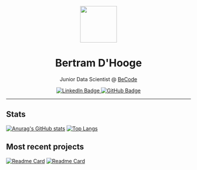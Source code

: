 <div id="header" align="center">
  <img src="https://avatars.githubusercontent.com/u/26063381?s=400&u=7d7e7580a144bdce6525123f8887c6b53510a28a&v=4" width="100"/>
  <h1>Bertram D'Hooge</h1>
  <p>Junior Data Scientist @ <a href="https://becode.org/">BeCode</a></p>
  <div id="badges">
  <a href="https://www.linkedin.com/in/bertramdhooge/">
    <img src="https://img.shields.io/badge/LinkedIn-blue?style=for-the-badge&logo=linkedin&logoColor=white" alt="LinkedIn Badge"/>
  </a>
  <a href="https://github.com/BertramDHooge">
    <img src="https://img.shields.io/badge/GitHub-black?style=for-the-badge&logo=github&logoColor=white" alt="GitHub Badge"/>
  </a>
</div>
<img src="https://komarev.com/ghpvc/?username=BertramDHooge&style=flat-square&color=blue" alt=""/>
</div>

---

## Stats

[![Anurag's GitHub stats](https://github-readme-stats.vercel.app/api?username=BertramDHooge&count_private=true)](https://github.com/anuraghazra/github-readme-stats)
[![Top Langs](https://github-readme-stats.vercel.app/api/top-langs/?username=BertramDHooge&layout=compact&hide=html,antlr&langs_count=4)](https://github.com/anuraghazra/github-readme-stats)

## Most recent projects

[![Readme Card](https://github-readme-stats.vercel.app/api/pin/?username=BertramDHooge&repo=challenge-collecting-data)](https://github.com/BertramDHooge/challenge-collecting-data)
[![Readme Card](https://github-readme-stats.vercel.app/api/pin/?username=BertramDHooge&repo=challenge-card-game-becode)](https://github.com/BertramDHooge/challenge-card-game-becode)

<!--

<div align="center">
  <img src="https://media.giphy.com/media/dWesBcTLavkZuG35MI/giphy.gif" width="600" height="300"/>
</div>

[![GitHub Streak](https://github-readme-streak-stats.herokuapp.com?user=BertramDHooge&theme=graywhite&date_format=j%20M%5B%20Y%5D)](https://git.io/streak-stats)


**BertramDHooge/BertramDHooge** is a ✨ _special_ ✨ repository because its `README.md` (this file) appears on your GitHub profile.

Here are some ideas to get you started:

- 🔭 I’m currently working on ...
- 🌱 I’m currently learning ...
- 👯 I’m looking to collaborate on ...
- 🤔 I’m looking for help with ...
- 💬 Ask me about ...
- 📫 How to reach me: ...
- 😄 Pronouns: ...
- ⚡ Fun fact: ...
-->
